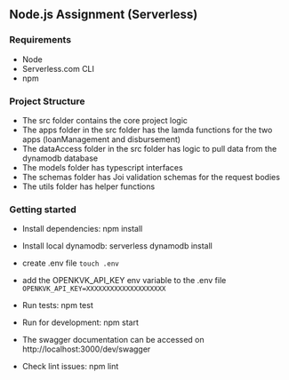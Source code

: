 ## Node.js Assignment (Serverless)


### Requirements
- Node
- Serverless.com CLI
- npm


### Project Structure

- The src folder contains the core project logic
- The apps folder in the src folder has the lamda functions for the two apps (loanManagement and disbursement)
- The dataAccess folder in the src folder has logic to pull data from the dynamodb database
- The models folder has typescript interfaces
- The schemas folder has Joi validation schemas for the request bodies
- The utils folder has helper functions
### Getting started

- Install dependencies: npm install

- Install local dynamodb: serverless dynamodb install   

- create .env file `touch .env`

- add the OPENKVK_API_KEY env variable to the .env file `OPENKVK_API_KEY=XXXXXXXXXXXXXXXXXXXX`

- Run tests: npm test

- Run for development: npm start

- The swagger documentation can be accessed on  http://localhost:3000/dev/swagger  

- Check lint issues: npm lint



